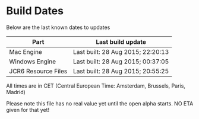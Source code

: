 # Build Dates

Below are the last known dates to updates

Part | Last build update
-----|-----
Mac Engine | Last built: 28 Aug 2015; 22:20:13
Windows Engine | Last built: 28 Aug 2015; 00:37:05
JCR6 Resource Files | Last built: 28 Aug 2015; 20:55:25
All times are in CET (Central European Time: Amsterdam, Brussels, Paris, Madrid)


Please note this file has no real value yet until the open alpha starts. NO ETA given for that yet!
